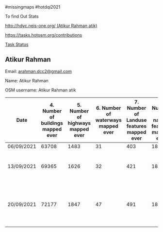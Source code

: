 
#missingmaps #hotdqi2021

To find Out Stats

[http://hdyc.neis-one.org/ (Atikur Rahman atik)](http://hdyc.neis-one.org/?Atikur%20Rahman%20atik)

https://tasks.hotosm.org/contributions

[Task Status](https://arahmandc.github.io/interns21/tasks/)

## Atikur Rahman

Email: arahman.dcc2@gmail.com

Name: Atikur Rahman

OSM username: Atikur Rahman atik

Date | 4. Number of buildings mapped ever | 5. Number of highways mapped ever | 6. Number of waterways mapped ever | 7. Number of Landuse features mapped ever | 8. Number of natural features mapped ever | 9. Number of tasks mapped ever | 10. Number of task validated ever | Number of hours worked in previous week | Please describe any reflections you have about last week | Time 
---- | ---------------------------------- | --------------------------------- | ---------------------------------- | ----------------------------------------- | ----------------------------------------- | ------------------------------ | --------------------------------- | --------------------------------------- | -------------------------------------------------------- | ----------------
06/09/2021 | 63708 | 1483 | 31 | 403 | 1808 | 346 | 375 | N/A | N/A | 00:00
13/09/2021 | 69365 | 1626 | 32 | 421 | 1823 | 421 | 375 | 40 | Learned new changes on Id Editor | 00:00
20/09/2021 | 72177 | 1847 | 47 | 491 | 1877 | 453 | 375 | 40 | I learned about community working group from Pete Masters | 98:05


